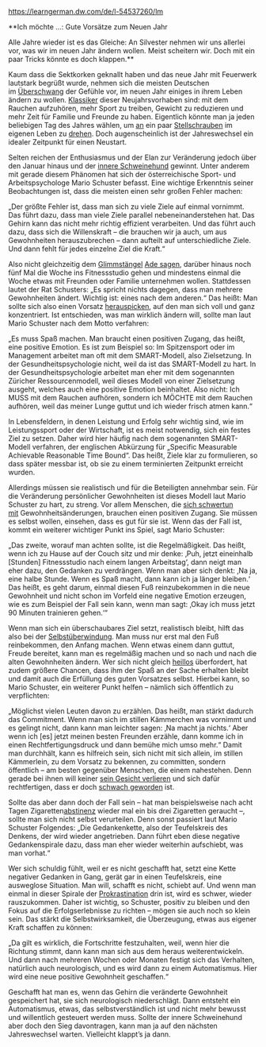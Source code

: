 https://learngerman.dw.com/de/l-54537260/lm

**Ich möchte …: Gute Vorsätze zum Neuen Jahr  
  
Alle Jahre wieder ist es das Gleiche: An Silvester nehmen wir uns allerlei vor, was wir im neuen Jahr ändern wollen. Meist scheitern wir. Doch mit ein paar Tricks könnte es doch klappen.**  
  
Kaum dass die Sektkorken geknallt haben und das neue Jahr mit Feuerwerk lautstark begrüßt wurde, nehmen sich die meisten Deutschen im [Überschwang](https://learngerman.dw.com/de/l-54537260/lm#) der Gefühle vor, im neuen Jahr einiges in ihrem Leben ändern zu wollen. [Klassiker](https://learngerman.dw.com/de/l-54537260/lm#) dieser Neujahrsvorhaben sind: mit dem Rauchen aufzuhören, mehr Sport zu treiben, Gewicht zu reduzieren und mehr Zeit für Familie und Freunde zu haben. Eigentlich könnte man ja jeden beliebigen Tag des Jahres wählen, um [an](https://learngerman.dw.com/de/l-54537260/lm#) ein paar [Stellschrauben](https://learngerman.dw.com/de/l-54537260/lm#) im eigenen Leben zu [drehen](https://learngerman.dw.com/de/l-54537260/lm#). Doch augenscheinlich ist der Jahreswechsel ein idealer Zeitpunkt für einen Neustart.  
  
Selten reichen der Enthusiasmus und der Elan zur Veränderung jedoch über den Januar hinaus und der [innere Schweinehund](https://learngerman.dw.com/de/l-54537260/lm#) gewinnt. Unter anderem mit gerade diesem Phänomen hat sich der österreichische Sport- und Arbeitspsychologe Mario Schuster befasst. Eine wichtige Erkenntnis seiner Beobachtungen ist, dass die meisten einen sehr großen Fehler machen:  
  
„Der größte Fehler ist, dass man sich zu viele Ziele auf einmal vornimmt. Das führt dazu, dass man viele Ziele parallel nebeneinanderstehen hat. Das Gehirn kann das nicht mehr richtig effizient verarbeiten. Und das führt auch dazu, dass sich die Willenskraft – die brauchen wir ja auch, um aus Gewohnheiten herauszubrechen – dann aufteilt auf unterschiedliche Ziele. Und dann fehlt für jedes einzelne Ziel die Kraft.“  
  
Also nicht gleichzeitig dem [Glimmstängel](https://learngerman.dw.com/de/l-54537260/lm#) [Ade sagen](https://learngerman.dw.com/de/l-54537260/lm#), darüber hinaus noch fünf Mal die Woche ins Fitnessstudio gehen und mindestens einmal die Woche etwas mit Freunden oder Familie unternehmen wollen. Stattdessen lautet der Rat Schusters: „Es spricht nichts dagegen, dass man mehrere Gewohnheiten ändert. Wichtig ist: eines nach dem anderen.“ Das heißt: Man sollte sich also einen Vorsatz [herauspicken](https://learngerman.dw.com/de/l-54537260/lm#), auf den man sich voll und ganz konzentriert. Ist entschieden, was man wirklich ändern will, sollte man laut Mario Schuster nach dem Motto verfahren:  
  
„Es muss Spaß machen. Man braucht einen positiven Zugang, das heißt, eine positive Emotion. Es ist zum Beispiel so: Im Spitzensport oder im Management arbeitet man oft mit dem SMART-Modell, also Zielsetzung. In der Gesundheitspsychologie nicht, weil da ist das SMART-Modell zu hart. In der Gesundheitspsychologie arbeitet man eher mit dem sogenannten Züricher Ressourcenmodell, weil dieses Modell von einer Zielsetzung ausgeht, welches auch eine positive Emotion beinhaltet. Also nicht: Ich MUSS mit dem Rauchen aufhören, sondern ich MÖCHTE mit dem Rauchen aufhören, weil das meiner Lunge guttut und ich wieder frisch atmen kann.“  
  
In Lebensfeldern, in denen Leistung und Erfolg sehr wichtig sind, wie im Leistungssport oder der Wirtschaft, ist es meist notwendig, sich ein festes Ziel zu setzen. Daher wird hier häufig nach dem sogenannten SMART-Modell verfahren, der englischen Abkürzung für „Specific Measurable Achievable Reasonable Time Bound“. Das heißt, Ziele klar zu formulieren, so dass später messbar ist, ob sie zu einem terminierten Zeitpunkt erreicht wurden.  
  
Allerdings müssen sie realistisch und für die Beteiligten annehmbar sein. Für die Veränderung persönlicher Gewohnheiten ist dieses Modell laut Mario Schuster zu hart, zu streng. Vor allem Menschen, die [sich schwertun mit](https://learngerman.dw.com/de/l-54537260/lm#) Gewohnheitsänderungen, brauchen einen positiven Zugang. Sie müssen es selbst wollen, einsehen, dass es gut für sie ist. Wenn das der Fall ist, kommt ein weiterer wichtiger Punkt ins Spiel, sagt Mario Schuster:  
  
„Das zweite, worauf man achten sollte, ist die Regelmäßigkeit. Das heißt, wenn ich zu Hause auf der Couch sitz und mir denke: ‚Puh, jetzt eineinhalb [Stunden] Fitnessstudio nach einem langen Arbeitstag‘, dann neigt man eher dazu, den Gedanken zu verdrängen. Wenn man aber sich denkt: ‚Na ja, eine halbe Stunde. Wenn es Spaß macht, dann kann ich ja länger bleiben.‘ Das heißt, es geht darum, einmal diesen Fuß reinzubekommen in die neue Gewohnheit und nicht schon im Vorfeld eine negative Emotion erzeugen, wie es zum Beispiel der Fall sein kann, wenn man sagt: ‚Okay ich muss jetzt 90 Minuten trainieren gehen.‘“  
  
Wenn man sich ein überschaubares Ziel setzt, realistisch bleibt, hilft das also bei der [Selbstüberwindung](https://learngerman.dw.com/de/l-54537260/lm#). Man muss nur erst mal den Fuß reinbekommen, den Anfang machen. Wenn etwas einem dann guttut, Freude bereitet, kann man es regelmäßig machen und so nach und nach die alten Gewohnheiten ändern. Wer sich nicht gleich [heillos](https://learngerman.dw.com/de/l-54537260/lm#) überfordert, hat zudem größere Chancen, dass ihm der Spaß an der Sache erhalten bleibt und damit auch die Erfüllung des guten Vorsatzes selbst. Hierbei kann, so Mario Schuster, ein weiterer Punkt helfen – nämlich sich öffentlich zu verpflichten:  
  
„Möglichst vielen Leuten davon zu erzählen. Das heißt, man stärkt dadurch das Commitment. Wenn man sich im stillen Kämmerchen was vornimmt und es gelingt nicht, dann kann man leichter sagen: ‚Na macht ja nichts.‘ Aber wenn ich [es] jetzt meinen besten Freunden erzähle, dann komme ich in einen Rechtfertigungsdruck und dann bemühe mich umso mehr.“ Damit man durchhält, kann es hilfreich sein, sich nicht mit sich allein, im stillen Kämmerlein, zu dem Vorsatz zu bekennen, zu committen, sondern öffentlich – am besten gegenüber Menschen, die einem nahestehen. Denn gerade bei ihnen will keiner [sein Gesicht verlieren](https://learngerman.dw.com/de/l-54537260/lm#) und sich dafür rechtfertigen, dass er doch [schwach geworden](https://learngerman.dw.com/de/l-54537260/lm#) ist.  
  
Sollte das aber dann doch der Fall sein – hat man beispielsweise nach acht Tagen Zigaretten[abstinenz](https://learngerman.dw.com/de/l-54537260/lm#) wieder mal ein bis drei Zigaretten geraucht –, sollte man sich nicht selbst verurteilen. Denn sonst passiert laut Mario Schuster Folgendes: „Die Gedankenkette, also der Teufelskreis des Denkens, der wird wieder angetrieben. Dann führt eben diese negative Gedankenspirale dazu, dass man eher wieder weiterhin aufschiebt, was man vorhat.“  
  
Wer sich schuldig fühlt, weil er es nicht geschafft hat, setzt eine Kette negativer Gedanken in Gang, gerät gar in einen Teufelskreis, eine ausweglose Situation. Man will, schafft es nicht, schiebt auf. Und wenn man einmal in dieser Spirale der [Prokrastination](https://learngerman.dw.com/de/l-54537260/lm#) drin ist, wird es schwer, wieder rauszukommen. Daher ist wichtig, so Schuster, positiv zu bleiben und den Fokus auf die Erfolgserlebnisse zu richten – mögen sie auch noch so klein sein. Das stärkt die Selbstwirksamkeit, die Überzeugung, etwas aus eigener Kraft schaffen zu können:  
  
„Da gilt es wirklich, die Fortschritte festzuhalten, weil, wenn hier die Richtung stimmt, dann kann man sich aus dem heraus weiterentwickeln. Und dann nach mehreren Wochen oder Monaten festigt sich das Verhalten, natürlich auch neurologisch, und es wird dann zu einem Automatismus. Hier wird eine neue positive Gewohnheit geschaffen.“  
  
Geschafft hat man es, wenn das Gehirn die veränderte Gewohnheit gespeichert hat, sie sich neurologisch niederschlägt. Dann entsteht ein Automatismus, etwas, das selbstverständlich ist und nicht mehr bewusst und willentlich gesteuert werden muss. Sollte der innere Schweinehund aber doch den Sieg davontragen, kann man ja auf den nächsten Jahreswechsel warten. Vielleicht klappt’s ja dann.